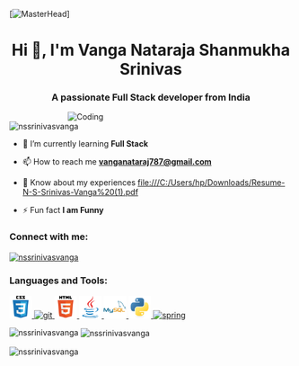 [![MasterHead](https://user-images.githubusercontent.com/74038190/212750147-854a394f-fee9-4080-9770-78a4b7ece53f.gif)]
<h1 align="center">Hi 👋, I'm Vanga Nataraja Shanmukha Srinivas</h1>
<h3 align="center">A passionate Full Stack developer from India</h3>
<img align="right" alt="Coding" width="400" src="https://cdn.dribbble.com/users/1162077/screenshots/3848914/programmer.gif">

<p align="left"> <img src="https://komarev.com/ghpvc/?username=nssrinivasvanga&label=Profile%20views&color=0e75b6&style=flat" alt="nssrinivasvanga" /> </p>

- 🌱 I’m currently learning **Full Stack**

- 📫 How to reach me **vanganataraj787@gmail.com**

- 📄 Know about my experiences [file:///C:/Users/hp/Downloads/Resume-N-S-Srinivas-Vanga%20(1).pdf](file:///C:/Users/hp/Downloads/Resume-N-S-Srinivas-Vanga%20(1).pdf)

- ⚡ Fun fact **I am Funny**

<h3 align="left">Connect with me:</h3>
<p align="left">
<a href="https://linkedin.com/in/nssrinivasvanga" target="blank"><img align="center" src="https://raw.githubusercontent.com/rahuldkjain/github-profile-readme-generator/master/src/images/icons/Social/linked-in-alt.svg" alt="nssrinivasvanga" height="30" width="40" /></a>
</p>

<h3 align="left">Languages and Tools:</h3>
<p align="left"> <a href="https://www.w3schools.com/css/" target="_blank" rel="noreferrer"> <img src="https://raw.githubusercontent.com/devicons/devicon/master/icons/css3/css3-original-wordmark.svg" alt="css3" width="40" height="40"/> </a> <a href="https://git-scm.com/" target="_blank" rel="noreferrer"> <img src="https://www.vectorlogo.zone/logos/git-scm/git-scm-icon.svg" alt="git" width="40" height="40"/> </a> <a href="https://www.w3.org/html/" target="_blank" rel="noreferrer"> <img src="https://raw.githubusercontent.com/devicons/devicon/master/icons/html5/html5-original-wordmark.svg" alt="html5" width="40" height="40"/> </a> <a href="https://www.java.com" target="_blank" rel="noreferrer"> <img src="https://raw.githubusercontent.com/devicons/devicon/master/icons/java/java-original.svg" alt="java" width="40" height="40"/> </a> <a href="https://www.mysql.com/" target="_blank" rel="noreferrer"> <img src="https://raw.githubusercontent.com/devicons/devicon/master/icons/mysql/mysql-original-wordmark.svg" alt="mysql" width="40" height="40"/> </a> <a href="https://www.python.org" target="_blank" rel="noreferrer"> <img src="https://raw.githubusercontent.com/devicons/devicon/master/icons/python/python-original.svg" alt="python" width="40" height="40"/> </a> <a href="https://spring.io/" target="_blank" rel="noreferrer"> <img src="https://www.vectorlogo.zone/logos/springio/springio-icon.svg" alt="spring" width="40" height="40"/> </a> </p>

<p><img align="left" src="https://github-readme-stats.vercel.app/api/top-langs?username=nssrinivasvanga&show_icons=true&locale=en&layout=compact" alt="nssrinivasvanga" /></p>

<p>&nbsp;<img align="center" src="https://github-readme-stats.vercel.app/api?username=nssrinivasvanga&show_icons=true&locale=en" alt="nssrinivasvanga" /></p>

<p><img align="center" src="https://github-readme-streak-stats.herokuapp.com/?user=nssrinivasvanga&" alt="nssrinivasvanga" /></p>

<!---
NSSRINIVASVANGA/NSSRINIVASVANGA is a ✨ special ✨ repository because its `README.md` (this file) appears on your GitHub profile.
You can click the Preview link to take a look at your changes.
--->
